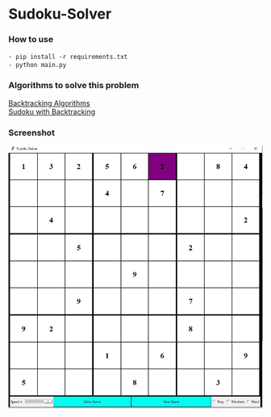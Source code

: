 # Sudoku-Solver

### How to use
```
- pip install -r requirements.txt
- python main.py
```

### Algorithms to solve this problem
[Backtracking Algorithms<br/>](https://www.geeksforgeeks.org/backtracking-algorithms/)
[Sudoku with Backtracking](https://www.geeksforgeeks.org/sudoku-backtracking-7/)

### Screenshot 
![alt text](https://github.com/hangtenz/Sudoku-Solver/blob/master/Screenshot.JPG)
